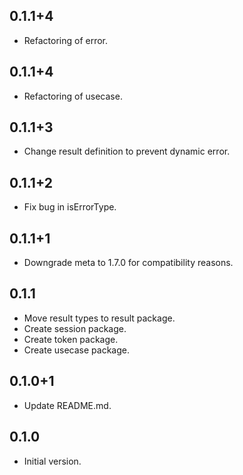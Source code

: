 ## 0.1.1+4
- Refactoring of error.
 
## 0.1.1+4
- Refactoring of usecase.
  
## 0.1.1+3
- Change result definition to prevent dynamic error.

## 0.1.1+2
- Fix bug in isErrorType.

## 0.1.1+1
- Downgrade meta to 1.7.0 for compatibility reasons.

## 0.1.1
- Move result types to result package.
- Create session package.
- Create token package.
- Create usecase package.

## 0.1.0+1
- Update README.md.

## 0.1.0
- Initial version.
